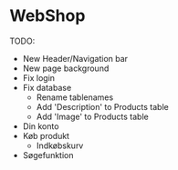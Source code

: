 # WebShop

TODO:
* New Header/Navigation bar
* New page background
* Fix login
* Fix database
  * Rename tablenames
  * Add 'Description' to Products table
  * Add 'Image' to Products table
* Din konto
* Køb produkt
  * Indkøbskurv
* Søgefunktion
